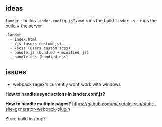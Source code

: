 ## ideas

`lander` - builds `lander.config.js`? and runs the build
`lander -s` - runs the build + the server

```
.lander
  - index.html
  - /js (users custom js)
  - /scss (users custom scss)
  - bundle.js (bundled + minified js)
  - bundle.css (bundled css)
```

## issues

- webpack regex's currently wont work with windows

**How to handle async actions in lander.conf.js?**


**How to handle multiple pages?**
https://github.com/markdalgleish/static-site-generator-webpack-plugin

Store build in /tmp?
